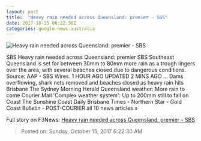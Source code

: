 ```yaml
---
layout: post
title:  "Heavy rain needed across Queensland: premier - SBS"
date: 2017-10-15 06:22:30Z
categories: google-news-australia
---
```


![Heavy rain needed across Queensland: premier - SBS](http://www.sbs.com.au/news/sites/sbs.com.au.news/files/20170330001301773547-original.jpg)

SBS Heavy rain needed across Queensland: premier SBS Southeast Queensland is set for between 30mm to 80mm more rain as a trough lingers over the area, with several beaches closed due to dangerous conditions. Source: AAP - SBS Wires. 1 HOUR AGO UPDATED 2 MINS AGO ... Dams overflowing, shark nets removed and beaches closed as heavy rain hits Brisbane The Sydney Morning Herald Queensland weather: More rain to come Courier Mail 'Complex weather system': Up to 200mm still to fall on Coast The Sunshine Coast Daily Brisbane Times - Northern Star - Gold Coast Bulletin - POST-COURIER all 10 news articles »


Full story on F3News: [Heavy rain needed across Queensland: premier - SBS](http://www.f3nws.com/n/W2PYGG)

> Posted on: Sunday, October 15, 2017 6:22:30 AM
